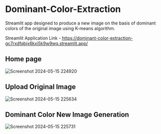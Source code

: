 # Dominant-Color-Extraction

Streamlit app designed to produce a new image on the basis of dominant colors of the original image using K-means algorithm.

Streamlit Application Link - https://dominant-color-extraction-gc7rxdfqbjx6kxi5k9w9wq.streamlit.app/

## Home page 

![Screenshot 2024-05-15 224920](https://github.com/Isha2923/Dominant-Color-Extraction/assets/122515895/ca2208e1-82dc-49d9-a8bf-f7cbcb4e8f42)

## Upload Original Image

![Screenshot 2024-05-15 225634](https://github.com/Isha2923/Dominant-Color-Extraction/assets/122515895/8554febc-1709-4c67-9147-7b78773cb4c9)

## Dominant Color New Image Generation

![Screenshot 2024-05-15 225731](https://github.com/Isha2923/Dominant-Color-Extraction/assets/122515895/14d3a171-0aa1-4ea0-9a3c-373968c6f0c3)

